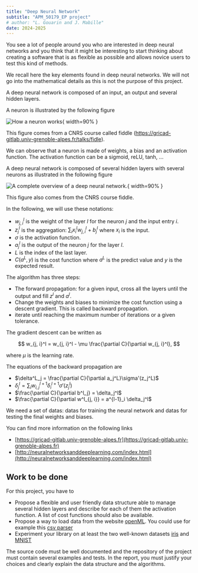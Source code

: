 ```yaml
---
title: "Deep Neural Network"
subtitle: "APM_50179_EP project"
# author: "L. Gouarin and J. Mabille"
date: 2024-2025
---
```


You see a lot of people around you who are interested in deep neural networks and you think that it might be interesting to start thinking about creating a software that is as flexible as possible and allows novice users to test this kind of methods.

We recall here the key elements found in deep neural networks. We will not go into the mathematical details as this is not the purpose of this project.

A deep neural network is composed of an input, an output and several hidden layers.

A neuron is illustrated by the following figure

![How a neuron works](./figures/dnn1.png){ width=90% }

This figure comes from a CNRS course called fiddle (https://gricad-gitlab.univ-grenoble-alpes.fr/talks/fidle).

We can observe that a neuron is made of weights, a bias and an activation function. The activation function can be a sigmoid, reLU, tanh, ...

A deep neural network is composed of several hidden layers with several neurons as illustrated in the following figure

![A complete overview of a deep neural network.](./figures/dnn2.png){ width=90% }

This figure also comes from the CNRS course fiddle.

In the following, we will use these notations:

- $w^l_{j,i}$ is the weight of the layer $l$ for the neuron $j$ and the input entry $i$.
- $z^l_j$ is the aggregation: $\sum_i x_{i}^l w_{j, i}^l + b_j^l$ where $x_{i}$ is the input.
- $\sigma$ is the activation function.
- $a^l_j$ is the output of the neuron $j$ for the layer $l$.
- $L$ is the index of the last layer.
- $C(a^L, y)$ is the cost function where $a^L$ is the predict value and $y$ is the expected result.

The algorithm has three steps:

- The forward propagation: for a given input, cross all the layers until the output and fill $z^l$ and $a^l$.
- Change the weights and biases to minimize the cost function using a descent gradient. This is called backward propagation.
- iterate until reaching the maximum number of iterations or a given tolerance.

The gradient descent can be written as

$$
w_{j, i}^l = w_{j, i}^l - \mu \frac{\partial C}{\partial w_{j, i}^l},
$$

where $\mu$ is the learning rate.

The equations of the backward propagation are

- $\delta^L_j = \frac{\partial C}{\partial a_j^L}\sigma'(z_j^L)$
- $\delta^l_j = \sum_i w^{l+1}_{i, j}\delta^{l+1}_i \sigma'(z_j^l)$
- $\frac{\partial C}{\partial b^l_j} = \delta_j^l$
- $\frac{\partial C}{\partial w^l_{j, i}} = a^{l-1}_i \delta_j^l$

We need a set of datas: datas for training the neural network and datas for testing the final weights and biases.

You can find more information on the following links

- [https://gricad-gitlab.univ-grenoble-alpes.fr](https://gricad-gitlab.univ-grenoble-alpes.fr)
- [http://neuralnetworksanddeeplearning.com/index.html](http://neuralnetworksanddeeplearning.com/index.html)

## Work to be done

For this project, you have to

- Propose a flexible and user friendly data structure able to manage several hidden layers and describe for each of them the activation function. A list of cost functions should also be available.
- Propose a way to load data from the website [openML](https://www.openml.org/). You could use for example this [csv parser](https://github.com/vincentlaucsb/csv-parser)
- Experiment your library on at least the two well-known datasets [iris](https://www.openml.org/d/61) and [MNIST](https://www.openml.org/d/554)

The source code must be well documented and the repository of the project must contain several examples and tests. In the report, you must justify your choices and clearly explain the data structure and the algorithms.